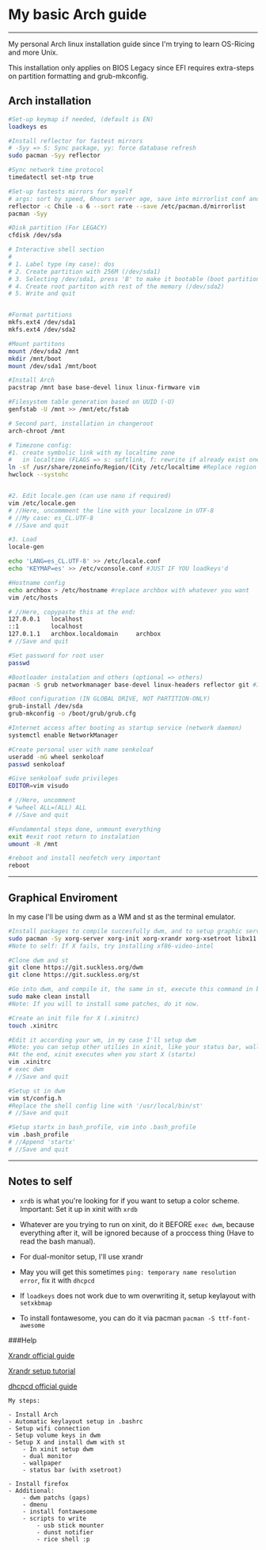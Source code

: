 # My basic Arch guide
***

My personal Arch linux installation guide
since I'm trying to learn OS-Ricing and more Unix.

This installation only applies on BIOS Legacy since
EFI requires extra-steps on partition formatting and
grub-mkconfig.


## Arch installation

```bash
#Set-up keymap if needed, (default is EN)
loadkeys es

#Install reflector for fastest mirrors
# -Syy => S: Sync package, yy: force database refresh
sudo pacman -Syy reflector

#Sync network time protocol
timedatectl set-ntp true

#Set-up fastests mirrors for myself
# args: sort by speed, 6hours server age, save into mirrorlist conf and reload pacman with new confs
reflector -c Chile -a 6 --sort rate --save /etc/pacman.d/mirrorlist
pacman -Syy

#Disk partition (For LEGACY)
cfdisk /dev/sda

# Interactive shell section
#
# 1. Label type (my case): dos
# 2. Create partition with 256M (/dev/sda1)
# 3. Selecting /dev/sda1, press 'B' to make it bootable (boot partition)
# 4. Create root partiton with rest of the memory (/dev/sda2)
# 5. Write and quit


#Format partitions
mkfs.ext4 /dev/sda1
mkfs.ext4 /dev/sda2

#Mount partitons
mount /dev/sda2 /mnt
mkdir /mnt/boot
mount /dev/sda1 /mnt/boot

#Install Arch
pacstrap /mnt base base-devel linux linux-firmware vim

#Filesystem table generation based on UUID (-U)
genfstab -U /mnt >> /mnt/etc/fstab

# Second part, installation in changeroot
arch-chroot /mnt

# Timezone config: 
#1. create symbolic link with my localtime zone
#   in localtime (FLAGS => s: softlink, f: rewrite if already exist one link)
ln -sf /usr/share/zoneinfo/Region/(City /etc/localtime #Replace region and city
hwclock --systohc


#2. Edit locale.gen (can use nano if required)
vim /etc/locale.gen
# //Here, uncommment the line with your localzone in UTF-8
# //My case: es_CL.UTF-8
# //Save and quit

#3. Load
locale-gen

echo 'LANG=es_CL.UTF-8' >> /etc/locale.conf
echo 'KEYMAP=es' >> /etc/vconsole.conf #JUST IF YOU loadkeys'd

#Hostname config
echo archbox > /etc/hostname #replace archbox with whatever you want
vim /etc/hosts

# //Here, copypaste this at the end:
127.0.0.1	localhost
::1			localhost
127.0.1.1	archbox.localdomain		archbox
# //Save and quit

#Set password for root user
passwd

#Bootloader instalation and others (optional => others)
pacman -S grub networkmanager base-devel linux-headers reflector git #If you're in a VM, install virtualbox-guest-utils

#Boot configuration (IN GLOBAL DRIVE, NOT PARTITION-ONLY)
grub-install /dev/sda
grub-mkconfig -o /boot/grub/grub.cfg

#Internet access after booting as startup service (network daemon)
systemctl enable NetworkManager

#Create personal user with name senkoloaf
useradd -mG wheel senkoloaf
passwd senkoloaf

#Give senkoloaf sudo privileges
EDITOR=vim visudo

# //Here, uncomment
# %wheel ALL=(ALL) ALL
# //Save and quit

#Fundamental steps done, unmount everything
exit #exit root return to instalation
umount -R /mnt

#reboot and install neofetch very important
reboot
```

***

## Graphical Enviroment

In my case I'll be using dwm as a WM and st as the terminal emulator.

```bash
#Install packages to compile succesfully dwm, and to setup graphic server.
sudo pacman -Sy xorg-server xorg-init xorg-xrandr xorg-xsetroot libx11 libxinerama libxft webkit2gtk
#Note to self: If X fails, try installing xf86-video-intel

#Clone dwm and st
git clone https://git.suckless.org/dwm
git clone https://git.suckless.org/st

#Go into dwm, and compile it, the same in st, execute this command in both folders (dwm, st)
sudo make clean install
#Note: If you will to install some patches, do it now.

#Create an init file for X (.xinitrc)
touch .xinitrc

#Edit it according your wm, in my case I'll setup dwm
#Note: you can setup other utilies in xinit, like your status bar, wallpaper, etc.
#At the end, xinit executes when you start X (startx)
vim .xinitrc
# exec dwm
# //Save and quit

#Setup st in dwm
vim st/config.h
#Replace the shell config line with '/usr/local/bin/st'
# //Save and quit

#Setup startx in bash_profile, vim into .bash_profile
vim .bash_profile
# //Append 'startx'
# //Save and quit


```

***

## Notes to self

+ `xrdb` is what you're looking for if you want to setup a color scheme.
Important: Set it up in xinit with `xrdb`

+ Whatever are you trying to run on xinit, do it BEFORE `exec dwm`,
because everything after it, will be ignored because of a proccess thing (Have to read the bash manual).

+ For dual-monitor setup, I'll use xrandr

+ May you will get this sometimes `ping: temporary name resolution error`, fix it with `dhcpcd`

+ If `loadkeys` does not work due to wm overwriting it, setup keylayout with `setxkbmap`

+ To install fontawesome, you can do it via pacman `pacman -S ttf-font-awesome`

###Help

[Xrandr official guide](https://wiki.archlinux.org/index.php/xrandr)

[Xrandr setup tutorial](https://www.youtube.com/watch?v=1Vno9kwvlj8)

[dhcpcd official guide](https://wiki.archlinux.org/index.php/dhcpcd)

```
My steps:

- Install Arch
- Automatic keylayout setup in .bashrc
- Setup wifi connection
- Setup volume keys in dwm
- Setup X and install dwm with st
	- In xinit setup dwm
	- dual monitor
	- wallpaper
	- status bar (with xsetroot)

- Install firefox 
- Additional:
	- dwm patchs (gaps)
	- dmenu
	- install fontawesome
	- scripts to write
		- usb stick mounter
		- dunst notifier
		- rice shell :p
```
